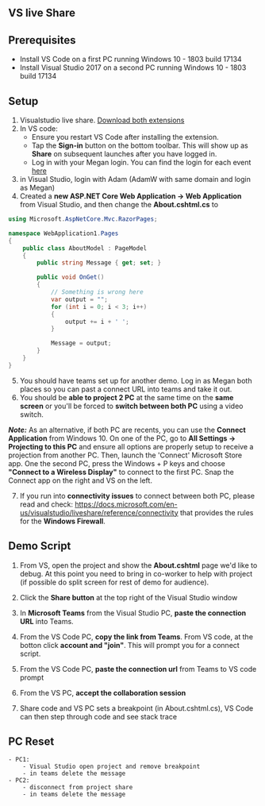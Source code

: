 ## VS live Share

## Prerequisites
- Install VS Code on a first PC running Windows 10 - 1803 build 17134
- Install Visual Studio 2017 on a second PC running Windows 10 - 1803 build 17134

## Setup
1. Visualstudio live share. [Download both extensions](https://www.visualstudio.com/services/live-share/)
2. In VS code: 
    * Ensure you restart VS Code after installing the extension.
    * Tap the **Sign-in** button on the bottom toolbar.  This will show up as **Share** on subsequent launches after you have logged in.
    * Log in with your Megan login. You can find the login for each event [here](https://teams.microsoft.com/_#/xlsx/viewer/teams/https%3A~2F~2Fmicrosoft.sharepoint.com~2Fteams~2FBuildTour2018-CommunityParticipants~2FShared%20Documents~2FGeneral~2FSession%20Content~2F03%20Office%20365%20for%20Developers~2FInsider%20Dev%20Tour%20Office%20Tenants%20MVP%20Events.xlsx?threadId=19%3A08f76fe0e6774d14ba8f107340832477%40thread.skype&baseUrl=https%3A~2F~2Fmicrosoft.sharepoint.com~2Fteams~2FBuildTour2018-CommunityParticipants&fileId=725764B2-E61A-4A68-A44C-E1326D9BFB66&ctx=files&viewerAction=view) 
3. in Visual Studio, login with Adam (AdamW with same domain and login as Megan)
4. Created a **new ASP.NET Core Web Application -> Web Application** from Visual Studio, and then change the **About.cshtml.cs** to 

```cs
using Microsoft.AspNetCore.Mvc.RazorPages;

namespace WebApplication1.Pages
{
    public class AboutModel : PageModel
    {
        public string Message { get; set; }

        public void OnGet()
        {
            // Something is wrong here
            var output = "";
            for (int i = 0; i < 3; i++)
            {
                output += i + ' ';
            }

            Message = output;
        }
    }
}

```

5. You should have teams set up for another demo. Log in as Megan both places so you can past a connect URL into teams and take it out.
6. You should be **able to project 2 PC** at the same time on the **same screen** or you'll be forced to **switch between both PC** using a video switch. 

***Note:*** As an alternative, if both PC are recents, you can use the **Connect Application** from Windows 10. On one of the PC, go to **All Settings -> Projecting to this PC** and ensure all options are properly setup to receive a projection from another PC. Then, launch the 'Connect' Microsoft Store app. One the second PC, press the Windows + P keys and choose **"Connect to a Wireless Display"** to connect to the first PC. Snap the Connect app on the right and VS on the left. 

7. If you run into **connectivity issues** to connect between both PC, please read and check: https://docs.microsoft.com/en-us/visualstudio/liveshare/reference/connectivity that provides the rules for the **Windows Firewall**.


## Demo Script

1. From VS, open the project and show the **About.cshtml** page we'd like to debug. At this point you need to bring in co-worker to help with project (if possible do split screen for rest of demo for audience).

2. Click the **Share button** at the top right of the Visual Studio window

3. In **Microsoft Teams** from the Visual Studio PC, **paste the connection URL** into Teams.

4. From the VS Code PC, **copy the link from Teams**. From VS code, at the botton click **account and "join"**.  This will prompt you for a connect script.

5. From the VS Code PC, **paste the connection url** from Teams to VS code prompt

6. From the VS PC, **accept the collaboration session**

7. Share code and VS PC sets a breakpoint (in About.cshtml.cs), VS Code can then step through code and see stack trace

## PC Reset
	- PC1: 
		- Visual Studio open project and remove breakpoint
		- in teams delete the message
	- PC2: 
		- disconnect from project share
		- in teams delete the message